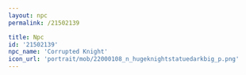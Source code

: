 ```yaml
---
layout: npc
permalink: /21502139

title: Npc
id: '21502139'
npc_name: 'Corrupted Knight'
icon_url: 'portrait/mob/22000108_n_hugeknightstatuedarkbig_p.png'
---
```


